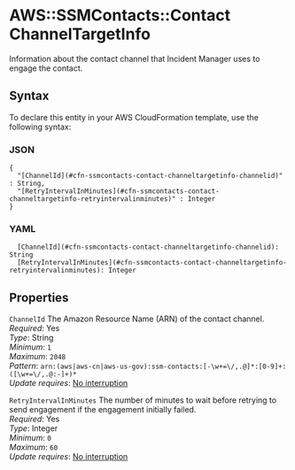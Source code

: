 # AWS::SSMContacts::Contact ChannelTargetInfo<a name="aws-properties-ssmcontacts-contact-channeltargetinfo"></a>

Information about the contact channel that Incident Manager uses to engage the contact\.

## Syntax<a name="aws-properties-ssmcontacts-contact-channeltargetinfo-syntax"></a>

To declare this entity in your AWS CloudFormation template, use the following syntax:

### JSON<a name="aws-properties-ssmcontacts-contact-channeltargetinfo-syntax.json"></a>

```
{
  "[ChannelId](#cfn-ssmcontacts-contact-channeltargetinfo-channelid)" : String,
  "[RetryIntervalInMinutes](#cfn-ssmcontacts-contact-channeltargetinfo-retryintervalinminutes)" : Integer
}
```

### YAML<a name="aws-properties-ssmcontacts-contact-channeltargetinfo-syntax.yaml"></a>

```
  [ChannelId](#cfn-ssmcontacts-contact-channeltargetinfo-channelid): String
  [RetryIntervalInMinutes](#cfn-ssmcontacts-contact-channeltargetinfo-retryintervalinminutes): Integer
```

## Properties<a name="aws-properties-ssmcontacts-contact-channeltargetinfo-properties"></a>

`ChannelId` <a name="cfn-ssmcontacts-contact-channeltargetinfo-channelid"></a>
The Amazon Resource Name \(ARN\) of the contact channel\.  
_Required_: Yes  
_Type_: String  
_Minimum_: `1`  
_Maximum_: `2048`  
_Pattern_: `arn:(aws|aws-cn|aws-us-gov):ssm-contacts:[-\w+=\/,.@]*:[0-9]+:([\w+=\/,.@:-]+)*`  
_Update requires_: [No interruption](https://docs.aws.amazon.com/AWSCloudFormation/latest/UserGuide/using-cfn-updating-stacks-update-behaviors.html#update-no-interrupt)

`RetryIntervalInMinutes` <a name="cfn-ssmcontacts-contact-channeltargetinfo-retryintervalinminutes"></a>
The number of minutes to wait before retrying to send engagement if the engagement initially failed\.  
_Required_: Yes  
_Type_: Integer  
_Minimum_: `0`  
_Maximum_: `60`  
_Update requires_: [No interruption](https://docs.aws.amazon.com/AWSCloudFormation/latest/UserGuide/using-cfn-updating-stacks-update-behaviors.html#update-no-interrupt)
